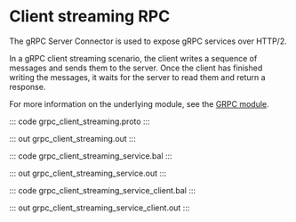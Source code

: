 # Client streaming RPC

The gRPC Server Connector is used to expose gRPC services over HTTP/2.

In a gRPC client streaming scenario, the client writes a sequence of messages and sends them to the server. Once the client has finished writing the messages, it waits for the server to read them and return a response.

For more information on the underlying module, see the [GRPC module](https://lib.ballerina.io/ballerina/grpc/latest/).

::: code grpc_client_streaming.proto :::

::: out grpc_client_streaming.out :::

::: code grpc_client_streaming_service.bal :::

::: out grpc_client_streaming_service.out :::

::: code grpc_client_streaming_service_client.bal :::

::: out grpc_client_streaming_service_client.out :::